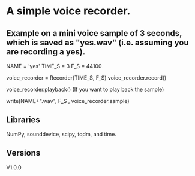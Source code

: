 # A simple voice recorder.

## Example on a mini voice sample of 3 seconds, which is saved as "yes.wav" (i.e. assuming you are recording a yes).

NAME = 'yes'
TIME_S = 3
F_S = 44100

voice_recorder = Recorder(TIME_S, F_S)
voice_recorder.record()

voice_recorder.playback()  (If you want to play back the sample)

write(NAME+".wav", F_S , voice_recorder.sample)

## Libraries
NumPy, sounddevice, scipy, tqdm, and time.

## Versions
V1.0.0